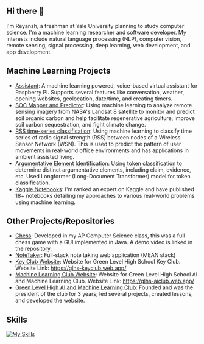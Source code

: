 ## Hi there 👋

I'm Reyansh, a freshman at Yale University planning to study computer science. I'm a machine learning researcher and software developer. My interests include natural language processing (NLP), computer vision, remote sensing, signal processing, deep learning, web development, and app development.

## **Machine Learning Projects**
* [Assistant](https://github.com/reybahl/Assistant): A machine learning powered, voice-based virtual assistant for Raspberry Pi. Supports several features like conversation, weather, opening websites, geolocation, date/time, and creating timers.
* [SOC Mapper and Predictor](https://github.com/reybahl/SOCPrediction): Using machine learning to analyze remote sensing imagery from NASA's Landsat 8 satellite to monitor and predict soil organic carbon and help facilitate regenerative agriculture, improve soil carbon sequestration, and fight climate change.
* [RSS time-series classification](https://github.com/reybahl/Movement-Prediction-Time-Series): Using machine learning to classify time series of radio signal strength (RSS) between nodes of a Wireless Sensor Network (WSN). This is used to predict the pattern of user movements in real-world office environments and has applications in ambient assisted living.
* [Argumentative Element Identification](https://github.com/reybahl/Argumentative-Element-Identification): Using token classification to determine distinct argumentative elements, including claim, evidence, etc. Used Longformer (Long-Document Transformer) model for token classification.
* [Kaggle Notebooks](https://www.kaggle.com/reymaster/code): I'm ranked an expert on Kaggle and have published 18+ notebooks detailing my approaches to various real-world problems using machine learning.

## **Other Projects/Repositories**
* [Chess](https://github.com/reybahl/Chess-Game): Developed in my AP Computer Science class, this was a full chess game with a GUI implemented in Java. A demo video is linked in the repository.
* [NoteTaker](https://github.com/reybahl/NoteTaker): Full-stack note taking web application (MEAN stack)
* [Key Club Website](https://glhs-keyclub.web.app/): Website for Green Level High School Key Club. Website Link: https://glhs-keyclub.web.app/
* [Machine Learning Club Website](https://glhs-aiclub.web.app/): Website for Green Level High School AI and Machine Learning Club. Website Link: https://glhs-aiclub.web.app/
* [Green Level High AI and Machine Learning Club](https://github.com/GLHS-AI-Machine-Learning): Founded and was the president of the club for 3 years; led several projects, created lessons, and developed the website.

## Skills
[![My Skills](https://skillicons.dev/icons?i=py,java,cpp,r,tensorflow,sklearn,flask,raspberrypi,figma,firebase,mysql,git,linux,ubuntu,flutter,html,css,js,bootstrap,vscode,vim,lua,pycharm,idea,androidstudio,angular,nodejs,express)](https://skillicons.dev)

<!--
**reybahl/reybahl** is a ✨ _special_ ✨ repository because its `README.md` (this file) appears on your GitHub profile.

Here are some ideas to get you started:

- 🔭 I’m currently working on ...
- 🌱 I’m currently learning ...
- 👯 I’m looking to collaborate on ...
- 🤔 I’m looking for help with ...
- 💬 Ask me about ...
- 📫 How to reach me: ...
- 😄 Pronouns: ...
- ⚡ Fun fact: ...
-->
